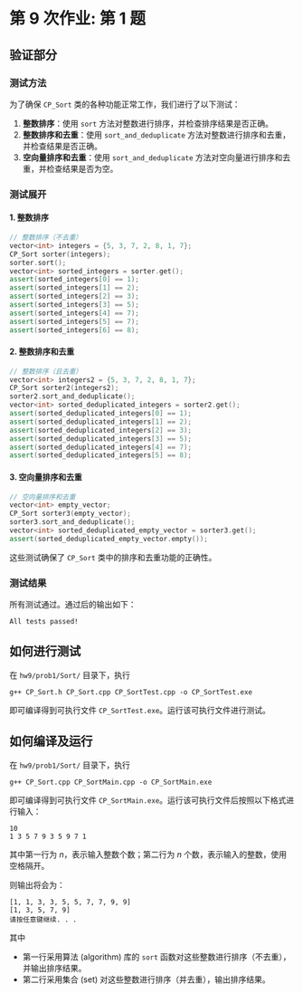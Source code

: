# 第 9 次作业: 第 1 题

## 验证部分

### 测试方法

为了确保 `CP_Sort` 类的各种功能正常工作，我们进行了以下测试：

1. **整数排序**：使用 `sort` 方法对整数进行排序，并检查排序结果是否正确。
2. **整数排序和去重**：使用 `sort_and_deduplicate` 方法对整数进行排序和去重，并检查结果是否正确。
3. **空向量排序和去重**：使用 `sort_and_deduplicate` 方法对空向量进行排序和去重，并检查结果是否为空。

### 测试展开

#### 1. 整数排序

```cpp
// 整数排序（不去重）
vector<int> integers = {5, 3, 7, 2, 8, 1, 7};
CP_Sort sorter(integers);
sorter.sort();
vector<int> sorted_integers = sorter.get();
assert(sorted_integers[0] == 1);
assert(sorted_integers[1] == 2);
assert(sorted_integers[2] == 3);
assert(sorted_integers[3] == 5);
assert(sorted_integers[4] == 7);
assert(sorted_integers[5] == 7);
assert(sorted_integers[6] == 8);
```

#### 2. 整数排序和去重

```cpp
// 整数排序（且去重）
vector<int> integers2 = {5, 3, 7, 2, 8, 1, 7};
CP_Sort sorter2(integers2);
sorter2.sort_and_deduplicate();
vector<int> sorted_deduplicated_integers = sorter2.get();
assert(sorted_deduplicated_integers[0] == 1);
assert(sorted_deduplicated_integers[1] == 2);
assert(sorted_deduplicated_integers[2] == 3);
assert(sorted_deduplicated_integers[3] == 5);
assert(sorted_deduplicated_integers[4] == 7);
assert(sorted_deduplicated_integers[5] == 8);
```

#### 3. 空向量排序和去重

```cpp
// 空向量排序和去重
vector<int> empty_vector;
CP_Sort sorter3(empty_vector);
sorter3.sort_and_deduplicate();
vector<int> sorted_deduplicated_empty_vector = sorter3.get();
assert(sorted_deduplicated_empty_vector.empty());
```

这些测试确保了 `CP_Sort` 类中的排序和去重功能的正确性。

### 测试结果

所有测试通过。通过后的输出如下：

```
All tests passed!
```

## 如何进行测试

在 `hw9/prob1/Sort/` 目录下，执行

```
g++ CP_Sort.h CP_Sort.cpp CP_SortTest.cpp -o CP_SortTest.exe
```

即可编译得到可执行文件 `CP_SortTest.exe`。运行该可执行文件进行测试。

## 如何编译及运行

在 `hw9/prob1/Sort/` 目录下，执行

```
g++ CP_Sort.cpp CP_SortMain.cpp -o CP_SortMain.exe
```

即可编译得到可执行文件 `CP_SortMain.exe`。运行该可执行文件后按照以下格式进行输入：

```
10
1 3 5 7 9 3 5 9 7 1
```

其中第一行为 $n$，表示输入整数个数；第二行为 $n$ 个数，表示输入的整数，使用空格隔开。

则输出将会为：

```
[1, 1, 3, 3, 5, 5, 7, 7, 9, 9]
[1, 3, 5, 7, 9]
请按任意键继续. . .
```

其中

- 第一行采用算法 (algorithm) 库的 `sort` 函数对这些整数进行排序（不去重），并输出排序结果。
- 第二行采用集合 (set) 对这些整数进行排序（并去重），输出排序结果。

